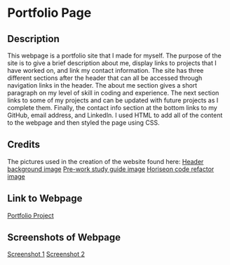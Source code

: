 # Portfolio Page

## Description
This webpage is a portfolio site that I made for myself. The purpose of the site is to give a brief description about me, display links to projects that I have worked on, and link my contact information. The site has three different sections after the header that can all be accessed through navigation links in the header. The about me section gives a short paragraph on my level of skill in coding and experience. The next section links to some of my projects and can be updated with future projects as I complete them. Finally, the contact info section at the bottom links to my GitHub, email address, and LinkedIn. I used HTML to add all of the content to the webpage and then styled the page using CSS.

## Credits
The pictures used in the creation of the website found here:
[Header background image](https://media.istockphoto.com/id/1293539824/photo/abstract-blue-background-with-grunge-texture-and-white-geometric-circles-and-dots-in-old.webp?b=1&s=170667a&w=0&k=20&c=AoPhe0EWiR0uTdYUmuE4JbP1fcIsfRLA-PEwPHlKlaM=)
[Pre-work study guide image](https://thedispatchonline.net/wp-content/uploads/2022/01/finalsstress.png)
[Horiseon code refactor image](https://cloud.code-de.org:8080/swift/v1/AUTH_279dbc97d5b5434fa8aeacf09c08c520/portal_prod/media/filer_public/ea/d1/ead15543-9518-41b7-85dd-08f007da0ab8/n_news-generic.jpg)

## Link to Webpage
[Portfolio Project](https://cslunsford.github.io/portfolio-page/)

## Screenshots of Webpage
[Screenshot 1](https://github.com/cslunsford/module-two-challenge/blob/main/assets/images/Screenshot%202023-06-12%20at%202.07.19%20PM.png)
[Screenshot 2](https://github.com/cslunsford/module-two-challenge/blob/main/assets/images/Screenshot%202023-06-12%20at%202.07.30%20PM.png)